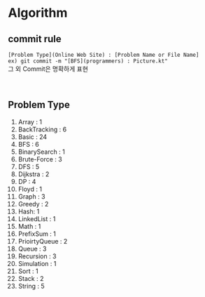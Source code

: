 # Algorithm

## commit rule 
``[Problem Type](Online Web Site) : [Problem Name or File Name]``<br>
``ex) git commit -m "[BFS](programmers) : Picture.kt"``<br>
그  외  Commit은 명확하게 표현

<br>

## Problem Type
1. Array : 1
2. BackTracking : 6
3. Basic : 24
4. BFS : 6
5. BinarySearch : 1
6. Brute-Force : 3
7. DFS : 5
8. Dijkstra : 2
9. DP : 4
10. Floyd : 1
11. Graph : 3
12. Greedy : 2
13. Hash: 1
14. LinkedList : 1
15. Math : 1
16. PrefixSum : 1
17. PrioirtyQueue : 2
18. Queue : 3
19. Recursion : 3
20. Simulation : 1
21. Sort : 1
22. Stack : 2
23. String : 5
